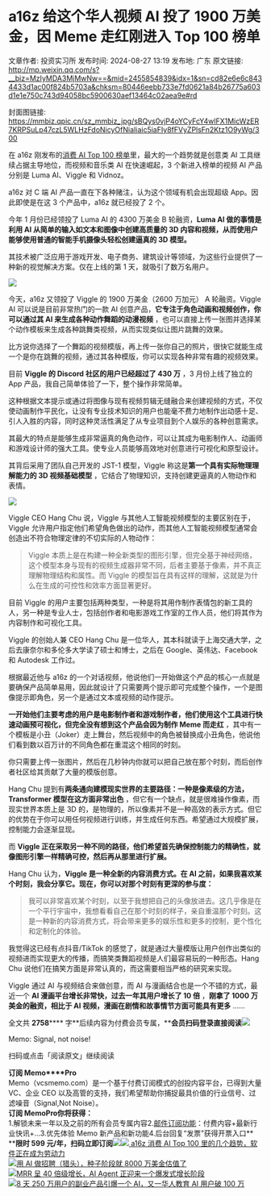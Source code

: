 # a16z 给这个华人视频 AI 投了 1900 万美金，因 Meme 走红刚进入 Top 100 榜单

文章作者: 投资实习所
发布时间: 2024-08-27 13:19
发布地: 广东
原文链接: http://mp.weixin.qq.com/s?__biz=MzIyMDA3MjMwNw==&mid=2455854839&idx=1&sn=cd82e6e6c8434433d1ac00f824b5703a&chksm=80446eebb733e7fd0621a84b26775a603d1e1e750c743d94058bc5900630aef13464c02aea9e#rd

封面图链接: https://mmbiz.qpic.cn/sz_mmbiz_jpg/sBQys0vjP4oYCyFcY4wlFX1MicWzER7KRPSuLp47czL5WLHzFdoNicyOfNiaIiaic5iaFIy8fFVyZPlsFn2Ktz1O9yWg/300

在 a16z 刚发布的[消费 AI Top 100
榜单](http://mp.weixin.qq.com/s?__biz=MzIyMDA3MjMwNw==&mid=2455854825&idx=1&sn=42f09f5daf1ea16d9c3cb69116197f75&chksm=80446ef5b733e7e3071d2ea9c7b82a6c280e01b11891ac08af20514cfa96c656075bd92628ac&scene=21#wechat_redirect)里，最大的一个趋势就是创意类
AI 工具继续占据主导地位，而视频和音乐类 AI 在快速崛起，3 个新进入榜单的视频 AI 产品分别是 Luma AI、Viggle 和 Vidnoz。

a16z 对 C 端 AI 产品一直在下各种赌注，认为这个领域有机会出现超级 App。因此即使是在这 3 个产品中，a16z 就已经投了 2 个。

今年 1 月份已经领投了 Luma AI 的 4300 万美金 B 轮融资，**Luma AI 做的事情是利用 AI 从简单的输入如文本和图像中创建高质量的
3D 内容和视频，从而使用户能够使用普通的智能手机摄像头轻松创建逼真的 3D 模型。**

其技术被广泛应用于游戏开发、电子商务、建筑设计等领域，为这些行业提供了一种新的视觉解决方案。仅在上线的第 1 天，就吸引了数万名用户。

![](https://mmbiz.qpic.cn/sz_mmbiz_jpg/sBQys0vjP4oYCyFcY4wlFX1MicWzER7KRvmhFEF74zaN8k33C5DSbhHGKyTUoXGjQ6YHh2L8oTlsVGeTf3cFhdA/640?wx_fmt=webp&from=appmsg)

今天，a16z 又领投了 Viggle 的 1900 万美金（2600 万加元） A 轮融资。Viggle AI 可以说是目前非常热门的一款 AI
创意产品，**它专注于角色动画和视频创作，你可以通过其 AI 来生成各种动作舞蹈的动漫视频**
，也可以直接上传一张图并选择某个动作模板来生成各种跳舞类视频，从而实现类似让图片跳舞的效果。

比方说你选择了一个舞蹈的视频模版，再上传一张你自己的照片，很快它就能生成一个是你在跳舞的视频，通过其各种模版，你可以实现各种非常有趣的视频效果。

目前 **Viggle 的 Discord 社区的用户已经超过了 430 万** ，3 月份上线了独立的 App
产品，我自己简单体验了一下，整个操作非常简单。

这种根据文本提示或通过将图像与现有视频剪辑无缝融合来创建视频的方式，不仅使动画制作平民化，让没有专业技术知识的用户也能毫不费力地制作出动感十足、引人入胜的内容，同时这种灵活性满足了从专业项目到个人娱乐的各种创意需求。

其最大的特点是能够生成非常逼真的角色动作，可以让其成为电影制作人、动画师和游戏设计师的强大工具。使专业人员能够高效地对创意进行可视化和原型设计。

其背后采用了团队自己开发的 JST-1 模型，Viggle 称这是**第一个具有实际物理理解能力的 3D 视频基础模型**
，它结合了物理知识，支持创建更逼真的人物动作和表情。

![](https://mmbiz.qpic.cn/sz_mmbiz_png/sBQys0vjP4oYCyFcY4wlFX1MicWzER7KR4qomS8sO3Fib5LCicA9wEib3mibHqYOEc54kwOZjG3jP3aZGTyP9DPqRAg/640?wx_fmt=png&from=appmsg)

Viggle CEO Hang Chu 说，Viggle 与其他人工智能视频模型的主要区别在于，Viggle
允许用户指定他们希望角色做出的动作，而其他人工智能视频模型通常会创造出不符合物理定律的不切实际的人物动作：

> Viggle
> 本质上是在构建一种全新类型的图形引擎，但完全基于神经网络，这个模型本身与现有的视频生成器非常不同，后者主要基于像素，并不真正理解物理结构和属性。而
> Viggle 的模型旨在具有这样的理解，这就是为什么在生成的可控性和效率方面显著更好。

目前 Viggle
的用户主要包括两种类型，一种是将其用作制作表情包的新工具的人，另一种是专业人士，包括创作者和电影游戏工作室的工作人员，他们将其作为内容制作和可视化工具。

Viggle 的创始人兼 CEO Hang Chu 是一位华人，其本科就读于上海交通大学，之后去康奈尔和多伦多大学读了硕士和博士，之后在
Google、英伟达、Facebook 和 Autodesk 工作过。

根据最近他与 a16z
的一个对话视频，他说他们一开始做这个产品的核心一点就是要确保产品简单易用，因此就设计了只需要两个提示即可完成整个操作，一个是图像提示即角色，另一个是通过文本或视频的动作提示。

**一开始他们主要考虑的用户是电影制作者和游戏制作者，他们使用这个工具进行快速动画预可视化，但完全没有想到这个产品会因为制作 Meme 而走红**
，其中有一个模板是小丑（Joker）走上舞台，然后视频中的角色被替换成小丑角色，他说他们看到数以百万计的不同角色都在重混这个相同的时刻。

你只需要上传一张图片，然后在几秒钟内你就可以把自己放在那个时刻，而后创作者社区给其贡献了大量的模版创意。

Hang Chu 提到有**两条通向建模现实世界的主要路径：一种是像素级的方法，Transformer 模型在这方面非常出色**
，但它有一个缺点，就是很难操作像素，而现实世界本质上是 3D
的，是物理的，所以像素并不是一种高效的表示方式。但它的优势在于你可以用任何视频进行训练，并生成任何东西。希望通过大规模扩展，控制能力会逐渐显现。

而 **Viggle 正在采取另一种不同的路径，他们希望首先确保控制能力的精确性，就像图形引擎一样精确可控，然后再从那里进行扩展。**

Hang Chu 认为，**Viggle 是一种全新的内容消费方式。在 AI
之前，如果我喜欢某个时刻，我会分享它。现在，你可以对那个时刻有更深的参与度：**

>
> 我可以非常喜欢某个时刻，以至于我想把自己的头像放进去。这几乎像是在一个平行宇宙中，我想看看自己在那个时刻的样子，亲自重温那个时刻。这是一种新的内容消费方式，将会带来更多的娱乐性和更多的控制，更个性化和定制化的体验。

我觉得这已经有点抖音/TikTok 的感觉了，就是通过大量模版让用户创作出类似的视频进而实现更大的传播，而搞笑类舞蹈视频是人们最容易玩的一种形态。Hang
Chu 说他们在搞笑方面是非常认真的，而这需要相当严格的研究来实现。

Viggle 通过 AI 与视频结合来做创意，而 AI 与漫画结合也是一个不错的方式，最近一个 **AI 漫画平台增长非常快，过去一年其用户增长了 10
倍** ，**刚拿了 1000 万美金的融资，相比于 AI 视频，漫画在剧情和故事情节方面可能具有更多** ……

全文共 **2758******
字**后续内容为付费会员专属，****会员扫码登录直接阅读**![](https://mmbiz.qpic.cn/sz_mmbiz_png/sBQys0vjP4oYCyFcY4wlFX1MicWzER7KRGHMo4Wsjr91ZMdohK9rpibRdicuNPQtjBnCHvjceSiclQaJdsan0bnXtQ/640?wx_fmt=png&from=appmsg)  

Memo: Signal, not noise!

扫码或点击「阅读原文」继续阅读

**订阅 Memo****Pro**  
Memo（vcsmemo.com）是一个基于付费订阅模式的创投内容平台，已得到大量 VC、企业 CEO
以及高管的支持，我们希望帮助你捕捉最具价值的行业信号、过滤噪音（Signal,Not Noise）。  
**订阅 Memo****Pro****你将获得：**  
1.解锁未来一年以及之前的所有会员专属内容2.[邮件订阅功能](http://mp.weixin.qq.com/s?__biz=MzIyMDA3MjMwNw==&mid=2455853781&idx=1&sn=b6f8e3ddc87e9531f3f8c3e9cd98bd9f&chksm=80446ac9b733e3df93b89c17e905182bda7f4d132f3ac468961dfd70badeb92b9fcdf9f7083b&scene=21#wechat_redirect)：付费内容+最新行业快讯+...3.优先体验
Memo 新产品和新功能4.后台回复“发票”获得开票入口**  
****限时 599
元/年，扫码立即订阅**![](https://mmbiz.qpic.cn/mmbiz_png/mrJibAziaMQhQGoNHniac6wGOyRe172dlS0HCYicyjiaCTtly2pULIz6YPNsXeRjoQFSuDYezsia4ibhbAc1X3GKtVRyw/640?wx_fmt=png&wxfrom=5&wx_lazy=1&wx_co=1)[![](https://mmbiz.qpic.cn/sz_mmbiz_jpg/sBQys0vjP4rIr9ONkB1yOd605y48z4VshZxJGvrLzcEDLBlzVaHXCYichbiaibrrQpmbCKL2j3jF3ic9sHC0ubD3vA/640?wx_fmt=jpeg)
a16z 消费 AI Top 100
里的几个趋势，软件正在成为劳动力](https://mp.weixin.qq.com/s?__biz=MzIyMDA3MjMwNw==&mid=2455854825&idx=1&sn=42f09f5daf1ea16d9c3cb69116197f75&chksm=80446ef5b733e7e3071d2ea9c7b82a6c280e01b11891ac08af20514cfa96c656075bd92628ac&scene=21#wechat_redirect)  
[![](https://mmbiz.qpic.cn/sz_mmbiz_jpg/sBQys0vjP4oFKg4RZ9kMDVyTLTHofDSHgG6LHhIU0VYR9IAluwlNrnzbc7obhSnrUhN7iaBc6vCuD5Y1FgqImqA/640?wx_fmt=jpeg)用
AI 做招聘（猎头），种子阶段就 8000
万美金估值了](https://mp.weixin.qq.com/s?__biz=MzIyMDA3MjMwNw==&mid=2455854804&idx=1&sn=8c7961506173587af546ccd931478af8&chksm=80446ec8b733e7dea5b78596791b39040e26c48d027020a719788ef1819dd41d4788f9479474&scene=21#wechat_redirect)  
[![](https://mmbiz.qpic.cn/sz_mmbiz_jpg/sBQys0vjP4rPsRp11dlxTFbsjJyuibss9wGqWZLQQgO08oYuI7IGnAEIKLviabBeeGlOyeQpScvuIShFUA7mdCHg/640?wx_fmt=jpeg)MRR
呈 40 倍级增长，AI Agent
正迎来一个爆发式增长阶段](https://mp.weixin.qq.com/s?__biz=MzIyMDA3MjMwNw==&mid=2455854532&idx=1&sn=5d384a19510c3ecd5b07947df58fb897&chksm=80446dd8b733e4ceb93b1e94670a99163464bcfa8ccddfcd80ffee1e03dfb6a80a330857833b&scene=21#wechat_redirect)  
[![](https://mmbiz.qpic.cn/sz_mmbiz_jpg/sBQys0vjP4ria4sZQfW04ibxVWaicbe5ic1t6NuP6YzWBG4DTQS0ZvhvTHnpianic96dT08272z819aNcL9ROZqbJm2w/640?wx_fmt=jpeg)8
天 250 万用户的副业产品引爆一个 AI，又一华人教育 AI 用户破 100
万](https://mp.weixin.qq.com/s?__biz=MzIyMDA3MjMwNw==&mid=2455854627&idx=1&sn=e442bc231364e1feb4d2b79b8465ebea&chksm=80446e3fb733e7293497edfbc46db07933ecd99f98ae21b192d0ee5c86ee5e27070c287aba03&scene=21#wechat_redirect)

  

